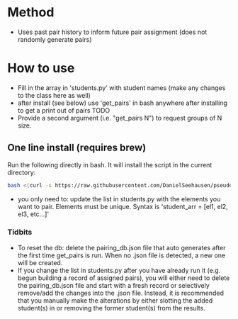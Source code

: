# Method
- Uses past pair history to inform future pair assignment (does not randomly generate pairs)

# How to use
- Fill in the array in 'students.py' with student names (make any changes to the class here as well)
- after install (see below) use 'get_pairs' in bash anywhere after installing to get a print out of pairs
TODO
- Provide a second argument (i.e. "get_pairs N") to request groups of N size.


## One line install (requires brew)
Run the following directly in bash. It will install the script in the current directory:
```bash
bash <(curl -s https://raw.githubusercontent.com/DanielSeehausen/pseudo_smart_random_pairing/master/one_line_install.sh)
```
- you only need to: update the list in students.py with the elements you want to pair. Elements must be unique. Syntax is 'student_arr = [el1, el2, el3, etc...]'

### Tidbits
- To reset the db: delete the pairing_db.json file that auto generates after the first time get_pairs is run. When no .json file is detected, a new one will be created.
- If you change the list in students.py after you have already run it (e.g. begun building a record of assigned pairs), you will either need to delete the pairing_db.json file and start with a fresh record or selectively remove/add the changes into the .json file. Instead, it is recommended that you manually make the alterations by either slotting the added student(s) in or removing the former student(s) from the results.
